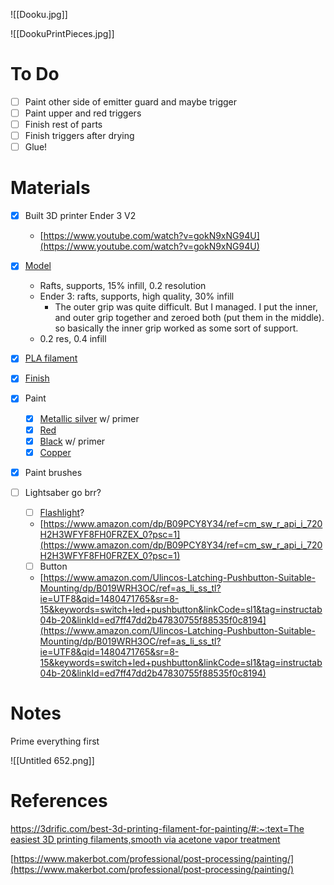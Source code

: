 ![[Dooku.jpg]]

  

![[DookuPrintPieces.jpg]]

# To Do

- [ ] Paint other side of emitter guard and maybe trigger
- [ ] Paint upper and red triggers
- [ ] Finish rest of parts
- [ ] Finish triggers after drying
- [ ] Glue!

# Materials

- [x] Built 3D printer Ender 3 V2
    - [https://www.youtube.com/watch?v=gokN9xNG94U](https://www.youtube.com/watch?v=gokN9xNG94U)
- [x] [Model](https://www.thingiverse.com/thing:1571057)
    - Rafts, supports, 15% infill, 0.2 resolution
    - Ender 3: rafts, supports, high quality, 30% infill
        - The outer grip was quite difficult. But I managed. I put the inner, and outer grip together and zeroed both (put them in the middle). so basically the inner grip worked as some sort of support.
    - 0.2 res, 0.4 infill
- [x] [PLA filament](https://www.amazon.com/Creality-3D-No-Tangling-Performance-Dimensional/dp/B093H3W62T/ref=sr_1_6?crid=3DG3MP8GDH3JI&keywords=pla+filament&qid=1656193794&sprefix=pla+filamen%2Caps%2C78&sr=8-6)
- [x] [Finish](https://www.amazon.com/Krylon-K05515007-COLORmaxx-Spray-Aerosol/dp/B07LFPD9YX/ref=sr_1_1?crid=1DUX4MJZSRCQB&keywords=spray+paint+krylon+finish+gloss&qid=1656193059&sprefix=spray+paint+krylon+finish+glass%2Caps%2C105&sr=8-1)
- [x] Paint
    - [x] [Metallic silver](https://www.amazon.com/Krylon-K05590007-COLORmaxx-Aerosol-Silver/dp/B07LFXHBKV/ref=sr_1_1?crid=14Q2IAQYGET8G&keywords=krylon%2Bpaint%2Bspray%2Bmetallic%2Bsilver&qid=1656191966&sprefix=krylon%2Bpaint%2Bspray%2Bmetallic%2Bsilve%2Caps%2C71&sr=8-1&th=1) w/ primer
    - [x] [Red](https://www.amazon.com/Apple-Barrel-Acrylic-Assorted-Colors/dp/B006AT7P6M/ref=sr_1_5?crid=KQLEC1TSVB0N&keywords=red+acrylic+paint&qid=1656192800&sprefix=red+acrylic+paint%2Caps%2C83&sr=8-5)
    - [x] [Black](https://www.amazon.com/Krylon-K05579007-COLORmaxx-Spray-Aerosol/dp/B07LFXGDWH/ref=sr_1_1?crid=24YM3I9OCPJ7U&keywords=krylon+paint+metallic+black&qid=1656192635&sprefix=krylon+paint+metallic+black%2Caps%2C62&sr=8-1) w/ primer
    - [x] [Copper](https://www.amazon.com/FolkArt-Metallic-Acrylic-Assorted-Colors/dp/B003W06PA4/ref=sr_1_5?crid=2096FAZH90OCQ&keywords=bronze%2Bacrylic%2Bpaint&qid=1656192919&sprefix=bronze%2Bacrylic%2Bpaint%2Caps%2C92&sr=8-5&th=1)
- [x] Paint brushes
- [ ] Lightsaber go brr?
    
    - [ ] [Flashlight](https://www.amazon.com/Streamlight-Nano-Light-Flashlight-Black/dp/B0011UIPIW/ref=sr_1_43?crid=35LS1411X0XS3&keywords=laser+pointer+keychain&qid=1656194242&sprefix=laser+pointer+keychain%2Caps%2C59&sr=8-43)?
    
    - [https://www.amazon.com/dp/B09PCY8Y34/ref=cm_sw_r_api_i_720H2H3WFYF8FH0FRZEX_0?psc=1](https://www.amazon.com/dp/B09PCY8Y34/ref=cm_sw_r_api_i_720H2H3WFYF8FH0FRZEX_0?psc=1)
    
    - [ ] Button
    
    - [https://www.amazon.com/Ulincos-Latching-Pushbutton-Suitable-Mounting/dp/B019WRH3OC/ref=as_li_ss_tl?ie=UTF8&qid=1480471765&sr=8-15&keywords=switch+led+pushbutton&linkCode=sl1&tag=instructab04b-20&linkId=ed7ff47dd2b47830755f88535f0c8194](https://www.amazon.com/Ulincos-Latching-Pushbutton-Suitable-Mounting/dp/B019WRH3OC/ref=as_li_ss_tl?ie=UTF8&qid=1480471765&sr=8-15&keywords=switch+led+pushbutton&linkCode=sl1&tag=instructab04b-20&linkId=ed7ff47dd2b47830755f88535f0c8194)
    
      
    

# Notes

Prime everything first

![[Untitled 652.png]]

# References

[https://3drific.com/best-3d-printing-filament-for-painting/#:~:text=The easiest 3D printing filaments,smooth via acetone vapor treatment](https://3drific.com/best-3d-printing-filament-for-painting/#:~:text=The%20easiest%203D%20printing%20filaments,smooth%20via%20acetone%20vapor%20treatment)

[https://www.makerbot.com/professional/post-processing/painting/](https://www.makerbot.com/professional/post-processing/painting/)